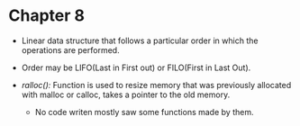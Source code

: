 # Chapter 8

- Linear data structure that follows a particular order in which the operations
  are performed.

- Order may be LIFO(Last in First out) or FILO(First in Last Out).

- *ralloc():* Function is used to resize memory that was previously allocated
  with malloc or calloc, takes a pointer to the old memory.

  - No code writen mostly saw some functions made by them.
